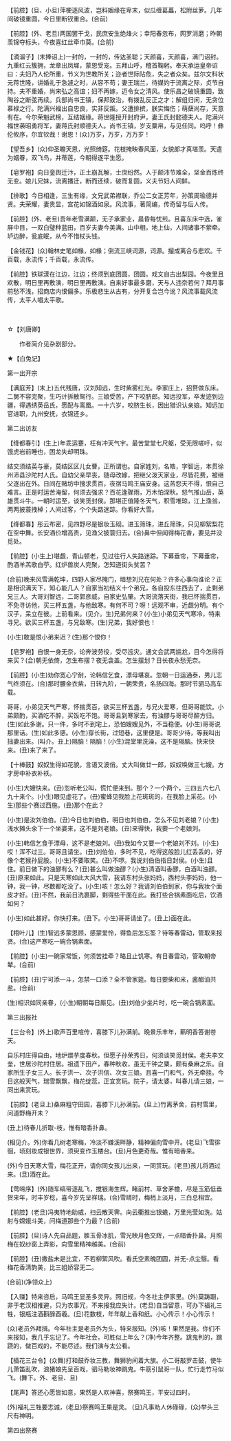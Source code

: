 <!-- { "loadSidebar": true } -->
【前腔】(旦、小旦)萍梗逐风波，岂料姻缘在卑末，似瓜缠葛藟，松附丝萝。几年间破镜重圆，今日里断钗重合。(合前)

【前腔】(外、老旦)两国罢干戈，民庶安生绝烽火；幸阳春忽布，网罗消磨；昨朝羡锦夺标头，今夜喜红丝牵巾莫。(合前)

【滴溜子】(末捧诏上)一封的，一封的，传达圣聪；天颜喜，天颜喜，满门诏封。九重红云簇拥，龙章出凤墀，蒙恩受宠。五拜山呼，稽首鞠躬。奉天承运皇帝诏曰：夫妇乃人伦所重，节义为世教所关；迩者世际阽危，失之者众矣。兹尔文科状元蒋世隆，讲婚礼于急遽之时，从容不苟；妻王瑞兰，待媒妁于流离之际，贞节自持。夫不重婚，尚宋弘之高谊；妇不再嫁，迈令女之清风。使乐昌之破镜重圆，致陶谷之断弦再续。兵部尚书王镇，保邦致治，有拨乱反正之才；解组归闲，无贪位慕禄之行。陀满兴福出自忠良，实非反叛。父遭排摈，朕实悔伤；萌蘖尚存，天意有在。今尔荣魁武榜，互结姻缘。蒋世隆授开封府尹，妻王氏封懿德夫人。陀满兴福世袭昭勇将军，妻蒋氏封顺德夫人。尚书王镇，岁支粟帛，与见任同。呜呼！彝伦攸序，尔宜钦哉！谢恩！(众)万岁，万岁，万万岁！

【望吾乡】(众)仰圣瞻天恩，光照绮筵。花枝掩映春风面，女貌郎才真堪羡。天遣为姻眷，双飞鸟，并蒂莲，今朝得遂平生愿。

【皂罗袍】向日銮舆迁汴，正土崩瓦解，士庶纷然。人于颠沛节难全，坚金百炼终无变。娘儿兄妹，流离播迁，断而还续，破而复圆，义夫节妇人间鲜。

【排歌】今日相逢，三生有缘，文兄武弟襟联，乔公二女正芳年，孙策周瑜德并贤。夫荣耀，妻贵显，宫花如锦酒如泉。风流事，著简编，传奇留与后人传。

【前腔】(外、老旦)吾年老雪满颠，无子承家业，晨昏每忧煎。且喜东床中选，雀屏中目，一双白璧种蓝田，百岁夫妻今美满。山中相，地上仙，人间诸事不萦牵。垆边醉，瓮底眠，从今不惜杖头钱。

【金钱花】(众)翰林史笔如椽，如椽；倒流三峡词源，词源。撮成离合与悲欢。千百载，永流传；千百载，永流传。

【前腔】铁球漾在江边，江边；终须到底团圆，团圆。戏文自古出梨园。今夜里且欢散，明日里再敷演，明日里再敷演。自来好事最多磨，天与人违奈若何？拜月事前愁不浅，招商店内恨偏多。乐极悲生从古有，分开复合岂今讹？风流事载风流传，太平人唱太平歌。


　
　



☆【刘唐卿】
 
　　作者简介见杂剧部分。 

 
 
★【白兔记】

第一出开宗

【满庭芳】(末上)五代残唐，汉刘知远，生时紫雾红光。李家庄上，招赘做东床。二舅不容完聚，生巧计拆散鸳行。三娘受苦，产下咬脐郎。知远投军，卒发迹到边疆，得遇绣英岳氏，愿配与鸾凰。一十六岁，咬脐生长，因出猎识认亲娘。知远加官进职，九州安抚，衣锦还乡。


第二出访友

【绛都春引】(生上)年乖运蹇，枉有冲天气宇。最苦堂堂七尺躯，受无限嗟吁，似饿虎岩前睡也，困龙失却明珠。

结交须结英与豪，莫结区区儿女曹，正所谓也。自家姓刘，名皓，字智远，本贯徐州沛县沙陀村人氏。自幼父亲早丧，随母改嫁，把继父泼天家业，尽皆花费，被继父逐出在外。日间在赌坊中搜求贯百，夜宿马鸣王庙安身。这苦怨天不得，恨自己难言。正是时运苦淹留，何须去强求？百花逢骤雨，万木怕深秋。怒气推山岳，英雄贯斗牛。一朝时运至，谈笑觅封侯。那堪正值隆冬天气，积雪堆琼，江上渔翁，两两披蓑拽棹；人间过客，个个失路迷踪。你看好大雪。

【绛都春】彤云布密，见四野尽是银妆玉砌。进玉筛珠，进丘筛珠，只见柳絮梨花在空中舞。长安酒价增高贵，见渔父披蓑归去。(合)鼻中但闻得梅花香，要见并没觅处。

【前腔】(小生上)堪觑，青山顿老，见过往行人失路迷踪。下幕垂帘，下幕垂帘，酌酒羊羔歌白苧。红炉兽炭人完聚，怎知道街头贫苦？

(合前)晚来风雪满乾坤，四野人家尽掩门，暗想刘兄在何处？许多心事向谁论？正是相识满天下，知心能几人？自家当初结义十个弟兄，各自投东往西去了，止剩弟兄三人。大哥刘智远，二哥郭彦威，自家史弘肇。大哥流落天街，我已怀揣贯百，不免寻访他，买三杯五盏，与他敌寒。有何不可？呀！远观不审，近觑分明。有个汉子，呆立在彼。上前看来。(见介。生)兄弟何来？(小生)小弟见天气寒冷，特来寻兄。欲买三杯五盏，与兄敌寒。(生)兄弟，我好恨也！

(小生)敢是恨小弟来迟？(生)那个恨你！

【皂罗袍】自恨一身无奈，论奔波劳役，受尽迍灾。通文会武两尴尬，目今怎得将来买？(合)朝无依倚，怎生布摆？夜无衾盖。怎生摆划？日长夜永愁无奈。

【前腔】(小生)劝你宽心宁耐，论韩信乞食，漂母堪哀。忽朝一日运通泰，男儿志气终须在。(合)那时腰金衣紫，日转九阶，一朝荣贵，名扬四海。那时节驷马高车载。

哥哥，小弟见天气严寒，怀揣贯百，欲买三杯五盏，与兄火爱寒，但哥哥能饮。小弟颇酌，买酒吃不醉，买饭吃不饱。哥哥且到寒家去，有浊醪与哥哥尽醉方归。(生)如此多谢。只一件，多时不到宅上，恐怕嫂嫂见外，不当稳便。(小生)哥哥说那里话。(生)如此多感。(小生)穿长街，过短巷，这里便是。哥哥少待，等我叫出拙妻出来。(叫介。丑上)隔脑！隔脑！(小生)混堂里洗澡，这不是隔脑。快来快来。(丑)来了来了。

【十棒鼓】奴奴生得如花貌，言语又波俏。丈大叫做廿一郎，奴奴唤做三七嫂。方才房中补衣补袄。

(小生)大嫂快来。(丑)忽听老公叫，慌忙便来到。那个？一个两个，三四五六七八九十来个。(小生)眼见虚花了。(丑)蜜蜂见我脸上花斑斑的，在我脸上采花。(小生)那些个赛过西施。(丑)那个在此？

(小生)是汝刘伯伯。(丑)今日也刘伯伯，明日也刘伯伯，怎么不见刘老娘？(小生)浅水摊头氽下一个坐婆来，这不是刘老娘。(丑)来得快，我要一个老娘刘。

(小生)韩信乞食于漂母，这不是老娘刘。(丑)我如今又要一个老娘刘不刘。(小生)哎！浑不过三。哥哥且请坐。(丑)刘伯伯，多时不见，吃得这般脸儿红丢丢的，好像个老猴孙屁股。(小生)不要取笑。(丑)不啰。我说刘伯伯指日封侯。(小生)且住。前日做下的浊醪有么？(丑)甚么叫做浊醪？(小生)清酒叫香醪，白酒叫浊醪。(丑)原来如此。只是天寒如此大风大雪，我请东村头张妈妈，西村头李妈妈，他一钟，我一钟，尽数都吃没了。(小生)咳！怎么好？我请刘伯伯到家，你与我妆个面皮才好。(丑)不然，我前日洗裹脚，剩得些干面在此。我打些合锅素面吃后，饮酒如何？

(小生)如此甚好。你快打来。(丑下。小生)哥哥请坐了。(丑上)面在此。

【梧叶儿】(生)智远多蒙恩顾，感蒙爱怜，得鱼后怎忘筌？待等春雷动，管取来报贤。(合)这严寒吃一碗合锅素面。

【前腔】(小生)一碗家常饭，何须苦挂牵？略且止饥寒。有日春雷动，管取朝帝辇。(合前)

【前腔】(丑)宁可添一斗，怎禁一口添？全不管家筵。每日要柴和米，酱醋油共盐。(合前)

(生)相识如同亲眷，(小生)朝朝每日厮见。(丑)刘伯少坐片时，吃一碗合锅素面。


第三出报社

【三台令】(外上)歌声百里喧传，喜膝下儿孙满前。晚景乐丰年，爇明香答谢苍天。

自乐村庄得自由，地炉煨芋度春秋。但愿子孙荣秀日，何须谈笑觅封侯。老夫李文奎，世居沙陀村住居。祖遗下田产，春种秋收，虽无千钟之粟，颇有桑麻之乐。自家所生子女三人。长子洪一、次子洪信、次女三娘。且喜一门和气，外无牵挂。今日这般天气，瑞雪飘飘，梅花绽蕊，正宜赏玩。院子，请太婆，叫春儿请三娘，一同出来赏玩。

【前腔】(老旦上)桑麻粗守田园，喜膝下儿孙满前。(旦上)竹离茅舍，前村雪里，问道野梅开未？

(丑上)待春儿折取-枝，惟有暗香扑鼻。

(相见介。外)你看几树老寒梅，冷淡不嫌溪畔静，精神偏向雪中开。(老旦)飞雪徘徊，顷刻妆成银世界，须臾变作玉楼台。(旦)月色更奇哉。惟有暗香来。

(外)今日天寒大雪，梅花正开，请你同女孩儿出来，一同赏玩。(老旦)孩儿将酒过来。(旦)酒在此。

【莺啼序】(外)随车缟带逐乱飞，搅银海生辉。睹前村、草舍茅檐，尽是玉筋低垂贺来年，时丰岁稔，喜今岁先呈祥瑞。(合)雪晴时，梅梢上淡月，三白总相宜。

【前腔】(老旦)冯夷特地助威，扫云散天霁。向云衢推出银蟾，万里光莹如洗。姑射与嫦娥斗美，问梅道那些个为最？(合前)

【前腔】(旦)诗人先自品题，胜玉骨冰肌，雪光映月色交辉，一点暗香扑鼻。月照梅在奴纱窗上弄影，向雪里精神越美。(合前)

【前腔】(丑)撒盐未是比宜，不若柳絮风吹。看氏空素魄团圆，并无-点尘翳。看梅花香清韵美，比三姐娇容无二。

(合前)(净领众上)

【入赚】特来咨启，马鸣王显圣多灵异。照旧规，今冬社主伊家里。(外)莫踌蹰，非于老汉相推避，只为农事冗，不来报我应失计。(老旦)自当留意，可办下福礼三牲，银瓶注酒斟醁酉羲。(旦)花数枝，年年献上香和纸。小心传示！小心传示！

(众)老员外拜揖。今年社主是老员外为头，特来报知。(外)咳！果然是我。你们不来报知，我几乎忘记了。今年社会，可胜似上年么？(净)今年齐整。跳鬼判的，踹跷的，做百戏的，不能尽述。我们演与太公看。

【插花三台令】(众舞)打和鼓乔妆三教，舞狮豹间着大旗。小二哥敲罗击鼓，使牛儿萧笛乱吹，浪猪娘先呈百戏，驷马勒妆神跳鬼。牛筋引鼠哥一队，忙行走竹马似飞。(舞下。外、老旦、旦)

【尾声】答还心愿皆如意，果然是人欢神喜，祭赛鸣王，平安过四时。

(外)福礼三牲要志诚，(老旦)祭赛鸣王果是灵。
(旦)凡事劝人休碌碌，(众)举头三尺有神明。

第四出祭赛

